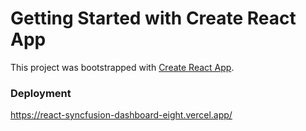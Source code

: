 # Getting Started with Create React App

This project was bootstrapped with [Create React App](https://github.com/facebook/create-react-app).

### Deployment

https://react-syncfusion-dashboard-eight.vercel.app/

